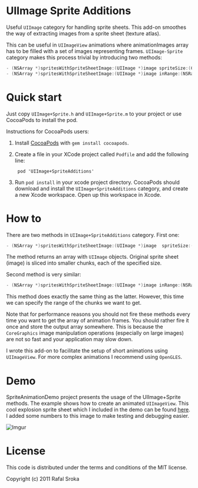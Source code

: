 UIImage Sprite Additions
=============

Useful `UIImage` category for handling sprite sheets. This add-on smoothes the way of extracting images from a sprite sheet (texture atlas).

This can be useful in `UIImageView` animations where animationImages array has to be filled with a set of images representing frames. `UIImage-Sprite` category makes this process trivial by introducing two methods:
```objective-c
- (NSArray *)spritesWithSpriteSheetImage:(UIImage *)image spriteSize:(CGSize)size;
- (NSArray *)spritesWithSpriteSheetImage:(UIImage *)image inRange:(NSRange)range spriteSize:(CGSize)size;
```
Quick start
=======

Just copy `UIImage+Sprite.h` and `UIImage+Sprite.m` to your project or use CocoaPods to install the pod.

Instructions for CocoaPods users:

1. Install [CocoaPods](http://cocoapods.org/) with `gem install cocoapods`.
2. Create a file in your XCode project called `Podfile` and add the following line:

        pod 'UIImage+SpriteAdditions'

3. Run `pod install` in your xcode project directory. CocoaPods should download and
install the `UIImage+SpriteAdditions` category, and create a new Xcode workspace. Open up this workspace in Xcode.

How to
=======

There are two methods in `UIImage+SpriteAdditions` category. First one:
```objective-c
- (NSArray *)spritesWithSpriteSheetImage:(UIImage *)image  spriteSize:(CGSize)size;
```
The method returns an array with `UIImage` objects. Original sprite sheet (image) is sliced into smaller chunks, each of the specified size. 

Second method is very similar:
```objective-c
- (NSArray *)spritesWithSpriteSheetImage:(UIImage *)image inRange:(NSRange)range spriteSize:(CGSize)size;
```
This method does exactly the same thing as the latter. However, this time we can specify the range of the chunks we want to get.

Note that for performance reasons you should not fire these methods every time you want to get the array of animation frames. You should rather fire it once and store the output array somewhere. This is because the `CoreGraphics` image manipulation operations (especially on large images) are not so fast and your application may slow down.

I wrote this add-on to facilitate the setup of short animations using `UIImageView`. For more complex animations I recommend using `OpenGLES`. 
 
Demo
=======

SpriteAnimationDemo project presents the usage of the UIImage+Sprite methods. The example shows how to create an animated `UIImageView`. This cool explosion sprite sheet which I included in the demo can be found [here](http://gushh.net/blog/free-game-sprites-explosion-3/). I added some numbers to this image to make testing and debugging easier.

![Imgur](https://i.imgur.com/lPNJnso.gif)

License
=======

This code is distributed under the terms and conditions of the MIT license. 

Copyright (c) 2011 Rafal Sroka